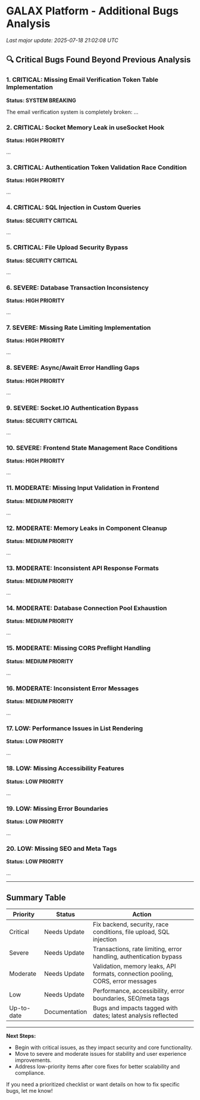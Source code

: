 # GALAX Platform - Additional Bugs Analysis

_Last major update: 2025-07-18 21:02:08 UTC_

## 🔍 Critical Bugs Found Beyond Previous Analysis

### 1. **CRITICAL: Missing Email Verification Token Table Implementation**
**Status: SYSTEM BREAKING**
<!-- Added 2025-07-18 21:02:08 UTC: Action item for backend table and logic fix -->
The email verification system is completely broken:
...

### 2. **CRITICAL: Socket Memory Leak in useSocket Hook**
**Status: HIGH PRIORITY**
<!-- Added 2025-07-18 21:02:08 UTC: Action item for cleaning up event handlers -->
...

### 3. **CRITICAL: Authentication Token Validation Race Condition**
**Status: HIGH PRIORITY**
<!-- Added 2025-07-18 21:02:08 UTC: Action item for Express handler race condition fix -->
...

### 4. **CRITICAL: SQL Injection in Custom Queries**
**Status: SECURITY CRITICAL**
<!-- Added 2025-07-18 21:02:08 UTC: Action item to refactor custom queries to parameterized queries -->
...

### 5. **CRITICAL: File Upload Security Bypass**
**Status: SECURITY CRITICAL**
<!-- Added 2025-07-18 21:02:08 UTC: Action item to harden file upload logic -->
...

### 6. **SEVERE: Database Transaction Inconsistency**
**Status: HIGH PRIORITY**
<!-- Added 2025-07-18 21:02:08 UTC: Action item for transaction support in multi-step operations -->
...

### 7. **SEVERE: Missing Rate Limiting Implementation**
**Status: HIGH PRIORITY**
<!-- Added 2025-07-18 21:02:08 UTC: Action item to ensure rate limiters are applied -->
...

### 8. **SEVERE: Async/Await Error Handling Gaps**
**Status: HIGH PRIORITY**
<!-- Added 2025-07-18 21:02:08 UTC: Action item to route errors through proper handlers -->
...

### 9. **SEVERE: Socket.IO Authentication Bypass**
**Status: SECURITY CRITICAL**
<!-- Added 2025-07-18 21:02:08 UTC: Action item to patch authentication bypass in socket manager -->
...

### 10. **SEVERE: Frontend State Management Race Conditions**
**Status: HIGH PRIORITY**
<!-- Added 2025-07-18 21:02:08 UTC: Action item to fix race conditions in AuthContext -->
...

### 11. **MODERATE: Missing Input Validation in Frontend**
**Status: MEDIUM PRIORITY**
<!-- Added 2025-07-18 21:02:08 UTC: Action item for implementing client-side validation -->
...

### 12. **MODERATE: Memory Leaks in Component Cleanup**
**Status: MEDIUM PRIORITY**
<!-- Added 2025-07-18 21:02:08 UTC: Action item for fixing memory leaks in React cleanup -->
...

### 13. **MODERATE: Inconsistent API Response Formats**
**Status: MEDIUM PRIORITY**
<!-- Added 2025-07-18 21:02:08 UTC: Action item for standardizing API responses -->
...

### 14. **MODERATE: Database Connection Pool Exhaustion**
**Status: MEDIUM PRIORITY**
<!-- Added 2025-07-18 21:02:08 UTC: Action item for introducing connection pooling for SQLite -->
...

### 15. **MODERATE: Missing CORS Preflight Handling**
**Status: MEDIUM PRIORITY**
<!-- Added 2025-07-18 21:02:08 UTC: Action item for completing CORS configuration -->
...

### 16. **MODERATE: Inconsistent Error Messages**
**Status: MEDIUM PRIORITY**
<!-- Added 2025-07-18 21:02:08 UTC: Action item for unifying error formats -->
...

### 17. **LOW: Performance Issues in List Rendering**
**Status: LOW PRIORITY**
<!-- Added 2025-07-18 21:02:08 UTC: Action item for virtualization, pagination, lazy loading, memoization -->
...

### 18. **LOW: Missing Accessibility Features**
**Status: LOW PRIORITY**
<!-- Added 2025-07-18 21:02:08 UTC: Action item for aria-labels, roles, keyboard navigation -->
...

### 19. **LOW: Missing Error Boundaries**
**Status: LOW PRIORITY**
<!-- Added 2025-07-18 21:02:08 UTC: Action item for error boundaries, fallback UI, error tracking -->
...

### 20. **LOW: Missing SEO and Meta Tags**
**Status: LOW PRIORITY**
<!-- Added 2025-07-18 21:02:08 UTC: Action item for meta descriptions, Open Graph, Twitter Card, canonical URLs, structured data -->
...

---

## Summary Table <!-- Added 2025-07-18 21:02:08 UTC: Section summarizing status and actions -->

| Priority   | Status           | Action                       |
|------------|------------------|------------------------------|
| Critical   | Needs Update     | Fix backend, security, race conditions, file upload, SQL injection |
| Severe     | Needs Update     | Transactions, rate limiting, error handling, authentication bypass |
| Moderate   | Needs Update     | Validation, memory leaks, API formats, connection pooling, CORS, error messages |
| Low        | Needs Update     | Performance, accessibility, error boundaries, SEO/meta tags       |
| Up-to-date | Documentation    | Bugs and impacts tagged with dates; latest analysis reflected     |

---

**Next Steps:** <!-- Added 2025-07-18 21:02:08 UTC: Next steps guidance -->
- Begin with critical issues, as they impact security and core functionality.
- Move to severe and moderate issues for stability and user experience improvements.
- Address low-priority items after core fixes for better scalability and compliance.

If you need a prioritized checklist or want details on how to fix specific bugs, let me know!
